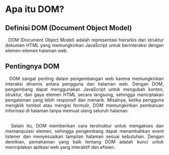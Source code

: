 # Apa itu DOM?

## Definisi DOM (Document Object Model)

<div style="text-align: justify;">
&nbsp;
DOM (Document Object Model) adalah representasi hierarkis dari struktur dokumen HTML
yang memungkinkan JavaScript untuk berinteraksi dengan elemen-elemen halaman web.
</div>

## Pentingnya DOM

<div style="text-align: justify;">
&nbsp;
DOM sangat penting dalam pengembangan web karena memungkinkan interaksi dinamis antara pengguna dan halaman web. Dengan DOM, pengembang dapat menggunakan JavaScript untuk mengubah konten, struktur, dan gaya elemen HTML secara langsung, sehingga menciptakan pengalaman yang lebih responsif dan menarik. Misalnya, ketika pengguna mengklik tombol atau mengisi formulir, DOM memungkinkan pembaruan informasi di halaman tanpa memuat ulang seluruh halaman.

<br> &nbsp;
Selain itu, DOM memberikan cara terstruktur untuk mengakses dan memanipulasi elemen, sehingga pengembang dapat menambahkan event listener dan menyesuaikan tampilan halaman sesuai kebutuhan. Dengan demikian, pemahaman yang baik tentang DOM adalah kunci untuk menciptakan aplikasi web yang interaktif dan efisien.

</div>
